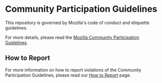 # Community Participation Guidelines

This repository is governed by Mozilla's code of conduct and etiquette guidelines.

For more details, please read the [Mozilla Community Participation Guidelines][cpg].

## How to Report

For more information on how to report violations of the Community Participation
Guidelines, please read our [How to Report][reporting] page.

[reporting]: https://www.mozilla.org/about/governance/policies/participation/reporting/
[cpg]: https://www.mozilla.org/about/governance/policies/participation/
